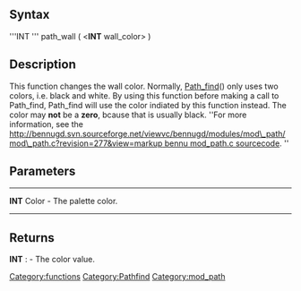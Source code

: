 Syntax
------

'''INT ''' path\_wall ( &lt;**INT** wall\_color&gt; )

Description
-----------

This function changes the wall color. Normally,
[Path\_find](Path_find "wikilink")() only uses two colors, i.e. black
and white. By using this function before making a call to Path\_find,
Path\_find will use the color indiated by this function instead. The
color may **not** be a **zero**, bcause that is usually black. ''For
more information, see the
[http://bennugd.svn.sourceforge.net/viewvc/bennugd/modules/mod\_path/mod\_path.c?revision=277&view=markup
bennu mod\_path.c
sourcecode](http://bennugd.svn.sourceforge.net/viewvc/bennugd/modules/mod_path/mod_path.c?revision=277&view=markup_bennu_mod_path.c_sourcecode "wikilink").
''

Parameters
----------

  --------------- ----------------------
  **INT** Color   - The palette color.
  --------------- ----------------------

Returns
-------

**INT** : - The color value.

<Category:functions> <Category:Pathfind> <Category:mod_path>
